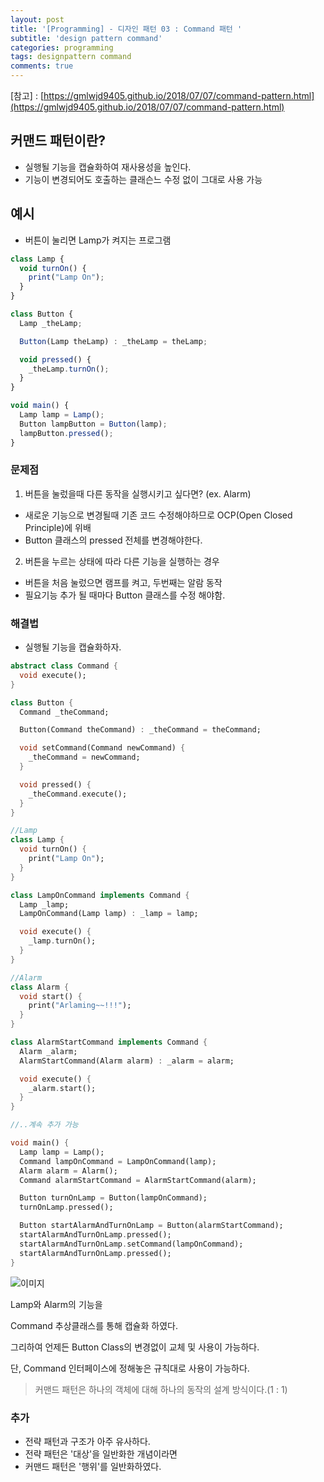 ```yaml
---
layout: post
title: '[Programming] - 디자인 패턴 03 : Command 패턴 '
subtitle: 'design pattern command'
categories: programming
tags: designpattern command
comments: true
---
```


[참고] : [https://gmlwjd9405.github.io/2018/07/07/command-pattern.html](https://gmlwjd9405.github.io/2018/07/07/command-pattern.html)

## 커맨드 패턴이란?

- 실행될 기능을 캡슐화하여 재사용성을 높인다.
- 기능이 변경되어도 호출하는 클래슨느 수정 없이 그대로 사용 가능

## 예시

- 버튼이 눌리면 Lamp가 켜지는 프로그램

```jsx
class Lamp {
  void turnOn() {
    print("Lamp On");
  }
}

class Button {
  Lamp _theLamp;

  Button(Lamp theLamp) : _theLamp = theLamp;

  void pressed() {
    _theLamp.turnOn();
  }
}

void main() {
  Lamp lamp = Lamp();
  Button lampButton = Button(lamp);
  lampButton.pressed();
}
```

### 문제점

1. 버튼을 눌렀을때 다른 동작을 실행시키고 싶다면? (ex. Alarm)

- 새로운 기능으로 변경될때 기존 코드 수정해야하므로 OCP(Open Closed Principle)에 위배
- Button 클래스의 pressed 전체를 변경해야한다.

2. 버튼을 누르는 상태에 따라 다른 기능을 실행하는 경우

- 버튼을 처음 눌렀으면 램프를 켜고, 두번째는 알람 동작
- 필요기능 추가 될 때마다 Button 클래스를 수정 해야함.

### 해결법

- 실행될 기능을 캡슐화하자.

```dart
abstract class Command {
  void execute();
}

class Button {
  Command _theCommand;

  Button(Command theCommand) : _theCommand = theCommand;

  void setCommand(Command newCommand) {
    _theCommand = newCommand;
  }

  void pressed() {
    _theCommand.execute();
  }
}
```

```dart
//Lamp
class Lamp {
  void turnOn() {
    print("Lamp On");
  }
}

class LampOnCommand implements Command {
  Lamp _lamp;
  LampOnCommand(Lamp lamp) : _lamp = lamp;

  void execute() {
    _lamp.turnOn();
  }
}

//Alarm
class Alarm {
  void start() {
    print("Arlaming~~!!!");
  }
}

class AlarmStartCommand implements Command {
  Alarm _alarm;
  AlarmStartCommand(Alarm alarm) : _alarm = alarm;

  void execute() {
    _alarm.start();
  }
}

//..계속 추가 가능
```

```dart
void main() {
  Lamp lamp = Lamp();
  Command lampOnCommand = LampOnCommand(lamp);
  Alarm alarm = Alarm();
  Command alarmStartCommand = AlarmStartCommand(alarm);

  Button turnOnLamp = Button(lampOnCommand);
  turnOnLamp.pressed();

  Button startAlarmAndTurnOnLamp = Button(alarmStartCommand);
  startAlarmAndTurnOnLamp.pressed();
  startAlarmAndTurnOnLamp.setCommand(lampOnCommand);
  startAlarmAndTurnOnLamp.pressed();
}
```

![이미지](https://Funncy.github.io/assets/img/programming/2021-04-27-pattern-04.png 'Command Pattern')

Lamp와 Alarm의 기능을

Command 추상클래스를 통해 캡슐화 하였다.

그리하여 언제든 Button Class의 변경없이 교체 및 사용이 가능하다.

단, Command 인터페이스에 정해놓은 규칙대로 사용이 가능하다.

> 커맨드 패턴은 하나의 객체에 대해 하나의 동작의 설계 방식이다.(1 : 1)

### 추가

- 전략 패턴과 구조가 아주 유사하다.
- 전략 패턴은 '대상'을 일반화한 개념이라면
- 커맨드 패턴은 '행위'를 일반화하였다.
